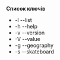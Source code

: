 **Список ключів**
* -l --list
* -h --help
* -v --version
* -V --value
* -g --geography
* -s --skateboard

